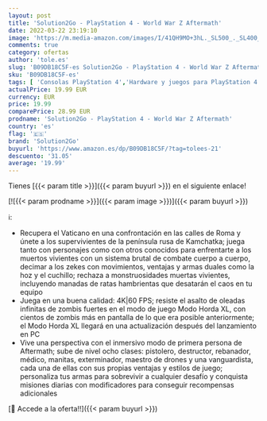 ```yaml
---
layout: post
title: 'Solution2Go - PlayStation 4 - World War Z Aftermath'
date: 2022-03-22 23:19:10
image: 'https://m.media-amazon.com/images/I/41QH9MO+3hL._SL500_._SL400_.jpg'
comments: true
category: ofertas
author: 'tole.es'
slug: 'B09DB18C5F-es Solution2Go - PlayStation 4 - World War Z Aftermath'
sku: 'B09DB18C5F-es'
tags: [ 'Consolas PlayStation 4','Hardware y juegos para PlayStation 4','Videojuegos','playstation','solution2go', ]
actualPrice: 19.99 EUR
currency: EUR
price: 19.99
comparePrice: 28.99 EUR
prodname: 'Solution2Go - PlayStation 4 - World War Z Aftermath'
country: 'es'
flag: '🇪🇸'
brand: 'Solution2Go'
buyurl: 'https://www.amazon.es/dp/B09DB18C5F/?tag=tolees-21'
descuento: '31.05'
average: '19.99'
---
```


Tienes [{{< param title >}}]({{< param buyurl >}}) en el siguiente enlace!

[![{{< param prodname >}}]({{< param image >}})]({{< param buyurl >}})

ℹ️:

- Recupera el Vaticano en una confrontación en las calles de Roma y únete a los supervivientes de la península rusa de Kamchatka; juega tanto con personajes como con otros conocidos para enfrentarte a los muertos vivientes con un sistema brutal de combate cuerpo a cuerpo, decimar a los zekes con movimientos, ventajas y armas duales como la hoz y el cuchillo; rechaza a monstruosidades muertas vivientes, incluyendo manadas de ratas hambrientas que desatarán el caos en tu equipo
- Juega en una buena calidad: 4K|60 FPS; resiste el asalto de oleadas infinitas de zombis fuertes en el modo de juego Modo Horda XL, con cientos de zombis más en pantalla de lo que era posible anteriormente; el Modo Horda XL llegará en una actualización después del lanzamiento en PC
- Vive una perspectiva con el inmersivo modo de primera persona de Aftermath; sube de nivel ocho clases: pistolero, destructor, rebanador, médico, manitas, exterminador, maestro de drones y una vanguardista, cada una de ellas con sus propias ventajas y estilos de juego; personaliza tus armas para sobrevivir a cualquier desafío y conquista misiones diarias con modificadores para conseguir recompensas adicionales

[🛒 Accede a la oferta!!]({{< param buyurl >}})

